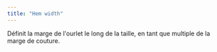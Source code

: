 ```yaml
---
title: "Hem width"
---
```


Définit la marge de l'ourlet le long de la taille, en tant que multiple de la marge de couture.
